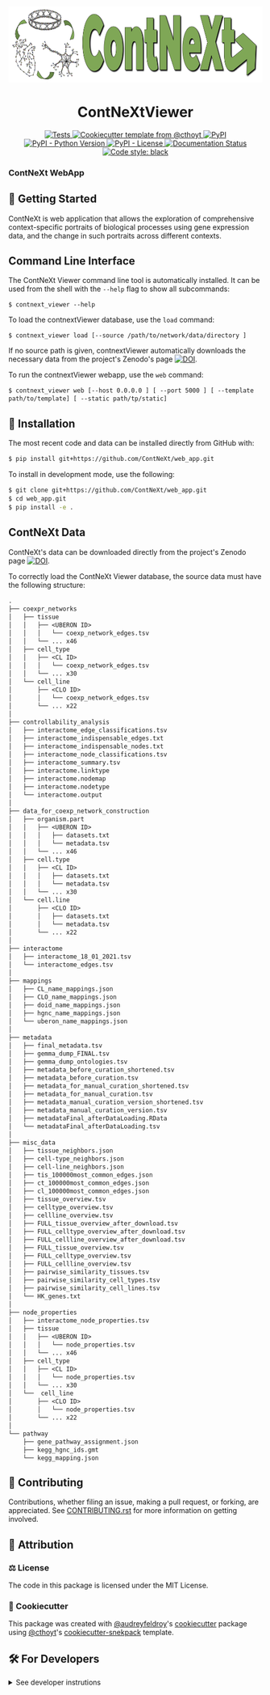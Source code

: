 <p align="center">
<img src="horizontal-logo.png" height="150">
</p>

<h1 align="center">
  ContNeXtViewer
</h1>

<p align="center">
    <a href="https://github.com/ContNeXt/web_app/actions?query=workflow%3ATests">
        <img alt="Tests" src="https://github.com/ContNeXt/web_app/workflows/Tests/badge.svg" />
    </a>
    <a href="https://github.com/cthoyt/cookiecutter-python-package">
        <img alt="Cookiecutter template from @cthoyt" src="https://img.shields.io/badge/Cookiecutter-python--package-yellow" /> 
    </a>
    <a href="https://pypi.org/project/contnextViewer">
        <img alt="PyPI" src="https://img.shields.io/pypi/v/contnextViewer" />
    </a>
    <a href="https://pypi.org/project/contnextViewer">
        <img alt="PyPI - Python Version" src="https://img.shields.io/pypi/pyversions/contnextViewer" />
    </a>
    <a href="https://github.com/gitlab.scai.fraunhofer/gitlab.scai.fraunhofer/blob/main/LICENSE">
        <img alt="PyPI - License" src="https://img.shields.io/pypi/l/contnextViewer" />
    </a>
    <a href='https://contnextViewer.readthedocs.io/en/latest/?badge=latest'>
        <img src='https://readthedocs.org/projects/contnextViewer/badge/?version=latest' alt='Documentation Status' />
    </a>
    <a href='https://github.com/psf/black'>
        <img src='https://img.shields.io/badge/code%20style-black-000000.svg' alt='Code style: black' />
    </a>
</p>

### ContNeXt WebApp

## 💪 Getting Started

ContNeXt is web application that allows the exploration of comprehensive context-specific portraits of biological processes using gene expression data, and the change in such portraits across different contexts.

## Command Line Interface

The ContNeXt Viewer command line tool is automatically installed. It can
be used from the shell with the `--help` flag to show all subcommands:

```shell
$ contnext_viewer --help
```

To load the contnextViewer database, use the `load` command:
```shell
$ contnext_viewer load [--source /path/to/network/data/directory ]
```
If no source path is given, contnextViewer automatically downloads the necessary data from the project's Zenodo's page [![DOI](https://zenodo.org/badge/DOI/10.5281/zenodo.5831786.svg)](https://doi.org/10.5281/zenodo.5831786).

To run the contnextViewer webapp, use the `web` command:
```shell
$ contnext_viewer web [--host 0.0.0.0 ] [ --port 5000 ] [ --template path/to/template] [ --static path/tp/static]
```

## 🚀 Installation

<!-- Uncomment this section after your first ``tox -e finish``
The most recent release can be installed from
[PyPI](https://pypi.org/project/contnextViewer/) with:

```bash
$ pip install contnext_viewer
```
-->

The most recent code and data can be installed directly from GitHub with:

```bash
$ pip install git+https://github.com/ContNeXt/web_app.git
```

To install in development mode, use the following:

```bash
$ git clone git+https://github.com/ContNeXt/web_app.git
$ cd web_app.git
$ pip install -e .
```

## ContNeXt Data

ContNeXt's data can be downloaded directly from the project's Zenodo page [![DOI](https://zenodo.org/badge/DOI/10.5281/zenodo.5831786.svg)](https://doi.org/10.5281/zenodo.5831786).

To correctly load the ContNeXt Viewer database, the source data must have 
the following structure:
```
.
├── coexpr_networks 
│   ├── tissue 
│   │   ├── <UBERON ID>
│   │   │   └── coexp_network_edges.tsv
│   │   └── ... x46
│   ├── cell_type
│   │   ├── <CL ID> 
│   │   │   └── coexp_network_edges.tsv
│   │   └── ... x30
│   └── cell_line 
│       ├── <CLO ID> 
│       │   └── coexp_network_edges.tsv
│       └── ... x22
│
├── controllability_analysis
│   ├── interactome_edge_classifications.tsv
│   ├── interactome_indispensable_edges.txt
│   ├── interactome_indispensable_nodes.txt
│   ├── interactome_node_classifications.tsv
│   ├── interactome_summary.tsv
│   ├── interactome.linktype
│   ├── interactome.nodemap
│   ├── interactome.nodetype
│   └── interactome.output
│
├── data_for_coexp_network_construction
│   ├── organism.part 
│   │   ├── <UBERON ID>
│   │   │   ├── datasets.txt
│   │   │   └── metadata.tsv
│   │   └── ... x46
│   ├── cell.type
│   │   ├── <CL ID> 
│   │   │   ├── datasets.txt
│   │   │   └── metadata.tsv
│   │   └── ... x30
│   └── cell.line 
│       ├── <CLO ID> 
│       │   ├── datasets.txt
│       │   └── metadata.tsv
│       └── ... x22
│
├── interactome 
│   ├── interactome_18_01_2021.tsv 
│   └── interactome_edges.tsv 
│
├── mappings 
│   ├── CL_name_mappings.json
│   ├── CLO_name_mappings.json
│   ├── doid_name_mappings.json
│   ├── hgnc_name_mappings.json
│   └── uberon_name_mappings.json
│
├── metadata 
│   ├── final_metadata.tsv
│   ├── gemma_dump_FINAL.tsv
│   ├── gemma_dump_ontologies.tsv
│   ├── metadata_before_curation_shortened.tsv
│   ├── metadata_before_curation.tsv
│   ├── metadata_for_manual_curation_shortened.tsv
│   ├── metadata_for_manual_curation.tsv
│   ├── metadata_manual_curation_version_shortened.tsv
│   ├── metadata_manual_curation_version.tsv
│   ├── metadataFinal_afterDataLoading.RData
│   └── metadataFinal_afterDataLoading.tsv
│
├── misc_data
│   ├── tissue_neighbors.json
│   ├── cell-type_neighbors.json
│   ├── cell-line_neighbors.json
│   ├── tis_100000most_common_edges.json
│   ├── ct_100000most_common_edges.json
│   ├── cl_100000most_common_edges.json
│   ├── tissue_overview.tsv
│   ├── celltype_overview.tsv
│   ├── cellline_overview.tsv
│   ├── FULL_tissue_overview_after_download.tsv
│   ├── FULL_celltype_overview_after_download.tsv
│   ├── FULL_cellline_overview_after_download.tsv
│   ├── FULL_tissue_overview.tsv
│   ├── FULL_celltype_overview.tsv
│   ├── FULL_cellline_overview.tsv
│   ├── pairwise_similarity_tissues.tsv
│   ├── pairwise_similarity_cell_types.tsv
│   ├── pairwise_similarity_cell_lines.tsv
│   └── HK_genes.txt
│
├── node_properties
│   ├── interactome_node_properties.tsv 
│   ├── tissue
│   │   ├── <UBERON ID> 
│   │   │   └── node_properties.tsv
│   │   └── ... x46
│   ├── cell_type  
│   │   ├── <CL ID>  
│   │   │   └── node_properties.tsv
│   │   └── ... x30
│   └──  cell_line
│       ├── <CLO ID> 
│       │   └── node_properties.tsv
│       └── ... x22
│
└── pathway
    ├── gene_pathway_assignment.json
    ├── kegg_hgnc_ids.gmt
    └── kegg_mapping.json

```
## 👐 Contributing

Contributions, whether filing an issue, making a pull request, or forking, are appreciated. See
[CONTRIBUTING.rst](https://github.com/ContNeXt/web_app/blob/master/CONTRIBUTING.rst) for more information on getting involved.

## 👋 Attribution

### ⚖️ License

The code in this package is licensed under the MIT License.

<!--
### 📖 Citation

Citation goes here!
-->

<!--
### 🎁 Support

This project has been supported by the following organizations (in alphabetical order):

- [Harvard Program in Therapeutic Science - Laboratory of Systems Pharmacology](https://hits.harvard.edu/the-program/laboratory-of-systems-pharmacology/)

-->

<!--
### 💰 Funding

This project has been supported by the following grants:

| Funding Body                                             | Program                                                                                                                       | Grant           |
|----------------------------------------------------------|-------------------------------------------------------------------------------------------------------------------------------|-----------------|
| DARPA                                                    | [Automating Scientific Knowledge Extraction (ASKE)](https://www.darpa.mil/program/automating-scientific-knowledge-extraction) | HR00111990009   |
-->

### 🍪 Cookiecutter

This package was created with [@audreyfeldroy](https://github.com/audreyfeldroy)'s
[cookiecutter](https://github.com/cookiecutter/cookiecutter) package using [@cthoyt](https://github.com/cthoyt)'s
[cookiecutter-snekpack](https://github.com/cthoyt/cookiecutter-snekpack) template.

## 🛠️ For Developers

<details>
  <summary>See developer instrutions</summary>

  
The final section of the README is for if you want to get involved by making a code contribution.

### ❓ Testing

After cloning the repository and installing `tox` with `pip install tox`, the unit tests in the `tests/` folder can be
run reproducibly with:

```shell
$ tox
```

Additionally, these tests are automatically re-run with each commit in a [GitHub Action](https://github.com/ContNeXt/web_app/actions?query=workflow%3ATests).

### 📦 Making a Release

After installing the package in development mode and installing
`tox` with `pip install tox`, the commands for making a new release are contained within the `finish` environment
in `tox.ini`. Run the following from the shell:

```shell
$ tox -e finish
```

This script does the following:

1. Uses BumpVersion to switch the version number in the `setup.cfg` and
   `src/contnext_viewer/version.py` to not have the `-dev` suffix
2. Packages the code in both a tar archive and a wheel
3. Uploads to PyPI using `twine`. Be sure to have a `.pypirc` file configured to avoid the need for manual input at this
   step
4. Push to GitHub. You'll need to make a release going with the commit where the version was bumped.
5. Bump the version to the next patch. If you made big changes and want to bump the version by minor, you can
   use `tox -e bumpversion minor` after.
</details>
